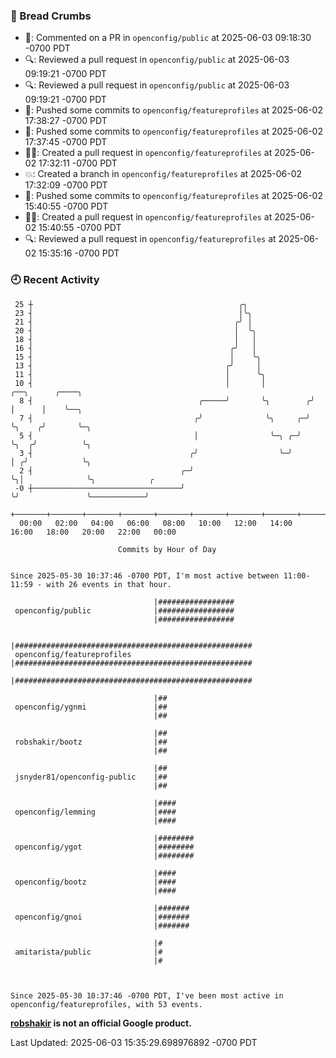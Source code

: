 ### 🍞 Bread Crumbs

 * 💬: Commented on a PR in  `openconfig/public` at 2025-06-03 09:18:30 -0700 PDT
 * 🔍: Reviewed a pull request in  `openconfig/public` at 2025-06-03 09:19:21 -0700 PDT
 * 🔍: Reviewed a pull request in  `openconfig/public` at 2025-06-03 09:19:21 -0700 PDT
 * 🚢: Pushed some commits to `openconfig/featureprofiles` at 2025-06-02 17:38:27 -0700 PDT
 * 🚢: Pushed some commits to `openconfig/featureprofiles` at 2025-06-02 17:37:45 -0700 PDT
 * ✍🏼: Created a pull request in `openconfig/featureprofiles` at 2025-06-02 17:32:11 -0700 PDT
 * 💥: Created a branch in `openconfig/featureprofiles` at 2025-06-02 17:32:09 -0700 PDT
 * 🚢: Pushed some commits to `openconfig/featureprofiles` at 2025-06-02 15:40:55 -0700 PDT
 * ✍🏼: Created a pull request in `openconfig/featureprofiles` at 2025-06-02 15:40:55 -0700 PDT
 * 🔍: Reviewed a pull request in  `openconfig/featureprofiles` at 2025-06-02 15:35:16 -0700 PDT

### 🕘 Recent Activity
```
 25 ┼                                              ╭╮
 23 ┤                                              │╰╮
 21 ┤                                             ╭╯ │
 20 ┤                                             │  ╰╮
 18 ┤                                             │   │
 16 ┤                                            ╭╯   │
 15 ┤                                            │    ╰╮
 13 ┤                                           ╭╯     │
 11 ┤                                           │      ╰╮
 10 ┤                                           │       │          ╭──╮      ╭────╮
  8 ┤                                     ╭─────╯       ╰╮        ╭╯  │      │    ╰──╮
  7 ┤                                    ╭╯              ╰╮     ╭─╯   ╰╮    ╭╯       ╰─╮
  5 ┤                                    │                ╰─╮ ╭─╯      ╰╮  ╭╯          ╰╮
  3 ┤                                   ╭╯                  ╰─╯         │ ╭╯            ╰╮
  2 ┤                                 ╭─╯                               ╰╮│              ╰╮            ╭
 -0 ┼─────────────────────────────────╯                                  ╰╯               ╰────────────╯
    +───────+───────+───────+───────+───────+───────+───────+───────+───────+───────+───────+───────+────
  00:00   02:00   04:00   06:00   08:00   10:00   12:00   14:00   16:00   18:00   20:00   22:00   00:00   

						Commits by Hour of Day


Since 2025-05-30 10:37:46 -0700 PDT, I'm most active between 11:00-11:59 - with 26 events in that hour.

```



```
                                |#################
 openconfig/public              |#################
                                |#################

                                |#####################################################
 openconfig/featureprofiles     |#####################################################
                                |#####################################################

                                |##
 openconfig/ygnmi               |##
                                |##

                                |##
 robshakir/bootz                |##
                                |##

                                |##
 jsnyder81/openconfig-public    |##
                                |##

                                |####
 openconfig/lemming             |####
                                |####

                                |########
 openconfig/ygot                |########
                                |########

                                |####
 openconfig/bootz               |####
                                |####

                                |#######
 openconfig/gnoi                |#######
                                |#######

                                |#
 amitarista/public              |#
                                |#



Since 2025-05-30 10:37:46 -0700 PDT, I've been most active in openconfig/featureprofiles, with 53 events.

```
**[robshakir](mailto:robjs@google.com) is not an official Google product.**  


Last Updated: 2025-06-03 15:35:29.698976892 -0700 PDT
